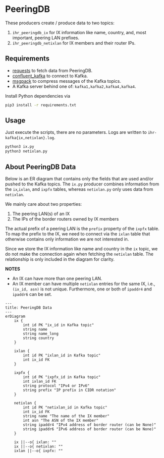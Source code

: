 # PeeringDB

These producers create / produce data to two topics:
1. `ihr_peeringdb_ix` for IX information like name, country, and, most important, peering LAN prefixes.
2. `ihr_peeringdb_netixlan` for IX members and their router IPs.

## Requirements

- [requests](https://github.com/kennethreitz/requests) to fetch data from PeeringDB.
- [confluent_kafka](https://github.com/confluentinc/confluent-kafka-python) to connect to Kafka.
- [msgpack](https://pypi.org/project/msgpack/) to compress messages of the Kafka topics.
- A Kafka server behind one of: `kafka1,kafka2,kafka4,kafka4`.

Install Python dependencies via
```bash
pip3 install -r requirements.txt
```

## Usage

Just execute the scripts, there are no parameters. Logs are written to `ihr-kafka{ix,netixlan}.log`.

```bash
python3 ix.py
python3 netixlan.py
```

## About PeeringDB Data

Below is an ER diagram that contains only the fields that are used and/or pushed to the Kafka topics.
The `ix.py` producer combines information from the `ix`,`ixlan`, and `ixpfx` tables, whereas
`netixlan.py` only uses data from `netixlan`.

We mainly care about two properties:
1. The peering LAN(s) of an IX
2. The IPs of the border routers owned by IX members

The actual prefix of a peering LAN is the `prefix` property of the `ixpfx` table. To map the prefix
to the IX, we need to connect via the `ixlan` table that otherwise contains only information we are
not interested in.

Since we store the IX information like name and country in the `ix` topic, we do not make the
connection again when fetching the `netixlan` table. The relationship is only included in the
diagram for clarity.

**NOTES**
- An IX can have more than one peering LAN.
- An IX member can have multiple `netixlan` entries for the same IX, i.e., `(ix_id, asn)` is not
unique. Furthermore, one or both of `ipaddr4` and `ipaddr6` can be set.

```mermaid
---
title: PeeringDB Data
---
erDiagram
    ix {
        int id PK "ix_id in Kafka topic"
        string name
        string name_long
        string country
    }

    ixlan {
        int id PK "ixlan_id in Kafka topic"
        int ix_id FK
    }

    ixpfx {
        int id PK "ixpfx_id in Kafka topic"
        int ixlan_id FK
        string protocol "IPv4 or IPv6"
        string prefix "IP prefix in CIDR notation"
    }

    netixlan {
        int id PK "netixlan_id in Kafka topic"
        int ix_id FK
        string name "The name of the IX member"
        int asn "The ASN of the IX member"
        string ipaddr4 "IPv4 address of border router (can be None)"
        string ipaddr6 "IPv6 address of border router (can be None)"
    }

    ix ||--o{ ixlan: ""
    ix ||--o{ netixlan: ""
    ixlan ||--o{ ixpfx: ""

```